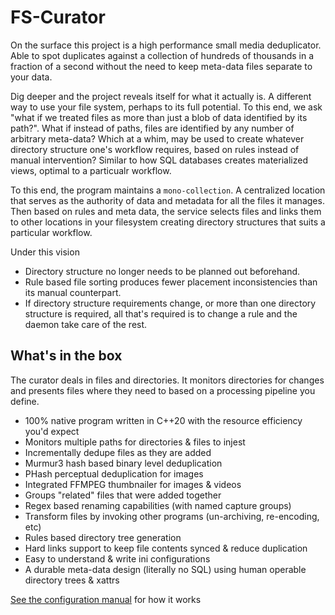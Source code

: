 # FS-Curator

On the surface this project is a high performance small media deduplicator. Able to spot duplicates against a collection of hundreds of thousands in a fraction of a second without the need to keep meta-data files separate to your data.

Dig deeper and the project reveals itself for what it actually is. A different way to use your file system, perhaps to its full potential. To this end, we ask "what if we treated files as more than just a blob of data identified by its path?". What if instead of paths, files are identified by any number of arbitrary meta-data? Which at a whim, may be used to create whatever directory structure one's workflow requires, based on rules instead of manual intervention? Similar to how SQL databases creates materialized views, optimal to a particualr workflow.

To this end, the program maintains a `mono-collection`. A centralized location that serves as the authority of data and metadata for all the files it manages. Then based on rules and meta data, the service selects files and links them to other locations in your filesystem creating directory structures that suits a particular workflow.

Under this vision
* Directory structure no longer needs to be planned out beforehand.
* Rule based file sorting produces fewer placement inconsistencies than its manual counterpart.
* If directory structure requirements change, or more than one directory structure is required, all that's required is to change a rule and the daemon take care of the rest.

## What's in the box

The curator deals in files and directories. It monitors directories for changes and presents files where they need to based on a processing pipeline you define.

* 100% native program written in C++20 with the resource efficiency you'd expect
* Monitors multiple paths for directories & files to injest
* Incrementally dedupe files as they are added
* Murmur3 hash based binary level deduplication
* PHash perceptual deduplication for images
* Integrated FFMPEG thumbnailer for images & videos
* Groups "related" files that were added together
* Regex based renaming capabilities (with named capture groups)
* Transform files by invoking other programs (un-archiving, re-encoding, etc)
* Rules based directory tree generation
* Hard links support to keep file contents synced & reduce duplication
* Easy to understand & write ini configurations
* A durable meta-data design (literally no SQL) using human operable directory trees & xattrs

[See the configuration manual](https://github.com/unreadablewxy/fs-curator/wiki) for how it works
